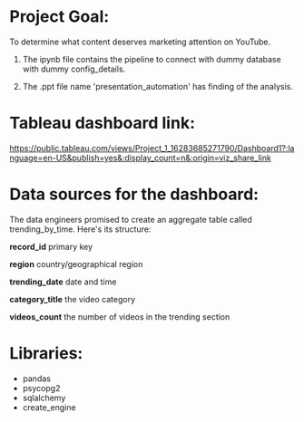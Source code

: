 # Project Goal:
To determine what content deserves marketing attention on YouTube.



1. The ipynb file contains the pipeline to connect with dummy database with dummy config_details.

2. The .ppt file name 'presentation_automation' has finding of the analysis.

# Tableau dashboard link:
https://public.tableau.com/views/Project_1_16283685271790/Dashboard1?:language=en-US&publish=yes&:display_count=n&:origin=viz_share_link

# Data sources for the dashboard: 
The data engineers promised to create an aggregate table called trending_by_time. Here's its structure:

__record_id__ primary key

__region__ country/geographical region

__trending_date__ date and time

__category_title__ the video category

__videos_count__ the number of videos in the trending section


# Libraries:
* pandas
* psycopg2
* sqlalchemy
* create_engine
